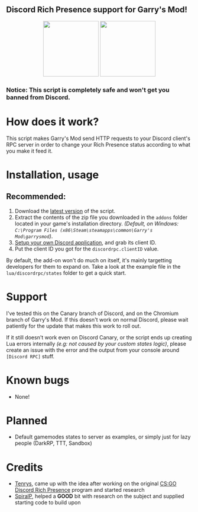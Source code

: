 
## Discord Rich Presence support for Garry's Mod!

<p align="center">
    <img src="https://raw.githubusercontent.com/Tenrys/gmod_discordrpc/master/img/gmod_icon.png" height=150/>
    <img src="https://raw.githubusercontent.com/Tenrys/gmod_discordrpc/master/img/discord_icon.png" height=150/>
</p>

### Notice: This script is completely safe and won't get you banned from Discord.

# How does it work?

This script makes Garry's Mod send HTTP requests to your Discord client's RPC server in order to change your Rich Presence status according to what you make it feed it.

# Installation, usage

## Recommended:

1. Download the [latest version](https://github.com/Tenrys/gmod_discordrpc/archive/master.zip) of the script.
2. Extract the contents of the zip file you downloaded in the `addons` folder located in your game's installation directory. *(Default, on Windows: `C:\Program Files (x86\Steam\steamapps\common\Garry's Mod\garrysmod`)*.
3. [Setup your own Discord application](https://discordapp.com/developers/applications/me), and grab its client ID.
4. Put the client ID you got for the `discordrpc.clientID` value.

By default, the add-on won't do much on itself, it's mainly targetting developers for them to expand on. Take a look at the example file in the `lua/discordrpc/states` folder to get a quick start.

# Support

I've tested this on the Canary branch of Discord, and on the Chromium branch of Garry's Mod.
If this doesn't work on normal Discord, please wait patiently for the update that makes this work to roll out.

If it still doesn't work even on Discord Canary, or the script ends up creating Lua errors internally *(e.g: not caused by your custom states logic)*, please create an issue with the error and the output from your console around `[Discord RPC]` stuff.

# Known bugs

- None!

# Planned

- Default gamemodes states to server as examples, or simply just for lazy people (DarkRP, TTT, Sandbox)

# Credits

- [Tenrys](https://github.com/Tenrys), came up with the idea after working on the original [CS:GO Discord Rich Presence](https://github.com/Tenrys/csgo_richpresence) program and started research
- [SpiralP](https://github.com/SpiralP), helped a **GOOD** bit with research on the subject and supplied starting code to build upon
